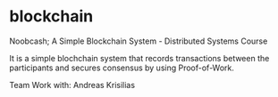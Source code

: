 # blockchain
Noobcash; A Simple Blockchain System - Distributed Systems Course

It is a simple blochchain system that records transactions between the participants and secures consensus by using Proof-of-Work.

Team Work with: Andreas Krisilias
